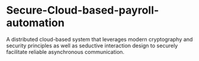 # Secure-Cloud-based-payroll-automation
A distributed cloud-based system that leverages modern cryptography and security principles as well as seductive interaction design to securely facilitate reliable asynchronous communication.
